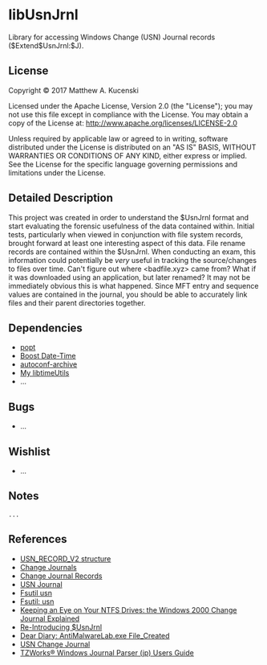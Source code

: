 libUsnJrnl
========
Library for accessing Windows Change (USN) Journal records (\$Extend\$UsnJrnl:$J).

License
-------
Copyright &copy; 2017 Matthew A. Kucenski

Licensed under the Apache License, Version 2.0 (the "License");
you may not use this file except in compliance with the License.
You may obtain a copy of the License at: http://www.apache.org/licenses/LICENSE-2.0

Unless required by applicable law or agreed to in writing, software
distributed under the License is distributed on an "AS IS" BASIS,
WITHOUT WARRANTIES OR CONDITIONS OF ANY KIND, either express or implied.
See the License for the specific language governing permissions and
limitations under the License.

Detailed Description
--------------------

This project was created in order to understand the $UsnJrnl format and start evaluating the forensic usefulness of the data contained within. Initial tests, particularly when viewed in conjunction with file system records, brought forward at least one interesting aspect of this data. File rename records are contained within the $UsnJrnl. When conducting an exam, this information could potentially be *very* useful in tracking the source/changes to files over time. Can't figure out where <badfile.xyz> came from? What if it was downloaded using an application, but later renamed? It may not be immediately obvious this is what happened. Since MFT entry and sequence values are contained in the journal, you should be able to accurately link files and their parent directories together.

Dependencies
------------
* [popt](http://www.freecode.com/projects/popt/)
* [Boost Date-Time](http://www.boost.org)
* [autoconf-archive](https://savannah.gnu.org/projects/autoconf-archive/)
* [My libtimeUtils](https://github.com/mkucenski/libtimeUtils)
* ...

Bugs
-----
* ...

Wishlist
-----
* ...

Notes
-----
```
...
```

References
-----
* [USN_RECORD_V2 structure](https://msdn.microsoft.com/en-us/library/aa365722(v=vs.85).aspx)
* [Change Journals](https://msdn.microsoft.com/en-us/library/windows/desktop/aa363798(v=vs.85).aspx)
* [Change Journal Records](https://msdn.microsoft.com/en-us/library/windows/desktop/aa363803(v=vs.85).aspx)
* [USN Journal](https://en.wikipedia.org/wiki/USN_Journal)
* [Fsutil usn](https://technet.microsoft.com/en-us/library/cc788042(v=ws.11).aspx)
* [Fsutil: usn](https://www.microsoft.com/resources/documentation/windows/xp/all/proddocs/en-us/fsutil_usn.mspx?mfr=true)
* [Keeping an Eye on Your NTFS Drives: the Windows 2000 Change Journal Explained](https://www.microsoft.com/msj/0999/journal/journal.aspx)
* [Re-Introducing $UsnJrnl](http://journeyintoir.blogspot.com/2013/01/re-introducing-usnjrnl.html)
* [Dear Diary: AntiMalwareLab.exe File_Created](http://www.securitybraindump.com/2011/07/dear-diary-today-i-was-infected-with.html)
* [USN Change Journal](http://forensicsfromthesausagefactory.blogspot.com/2010/08/usn-change-journal.html)
* [TZWorks® Windows Journal Parser (jp) Users Guide](https://tzworks.net/prototypes/jp/jp.users.guide.pdf)

